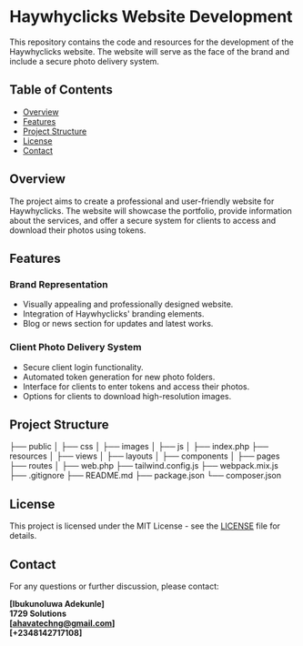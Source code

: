 # Haywhyclicks Website Development

This repository contains the code and resources for the development of the Haywhyclicks website. The website will serve as the face of the brand and include a secure photo delivery system.

## Table of Contents
- [Overview](#overview)
- [Features](#features)
- [Project Structure](#project-structure)
- [License](#license)
- [Contact](#contact)

## Overview
The project aims to create a professional and user-friendly website for Haywhyclicks. The website will showcase the portfolio, provide information about the services, and offer a secure system for clients to access and download their photos using tokens.

## Features

### Brand Representation
- Visually appealing and professionally designed website.
- Integration of Haywhyclicks' branding elements.
- Blog or news section for updates and latest works.

### Client Photo Delivery System
- Secure client login functionality.
- Automated token generation for new photo folders.
- Interface for clients to enter tokens and access their photos.
- Options for clients to download high-resolution images.

## Project Structure
├── public
│ ├── css
│ ├── images
│ ├── js
│ ├── index.php
├── resources
│ ├── views
│ ├── layouts
│ ├── components
│ ├── pages
├── routes
│ ├── web.php
├── tailwind.config.js
├── webpack.mix.js
├── .gitignore
├── README.md
├── package.json
└── composer.json

## License
This project is licensed under the MIT License - see the [LICENSE](LICENSE) file for details.

## Contact

For any questions or further discussion, please contact:

**[Ibukunoluwa Adekunle]**  
**1729 Solutions**  
**[ahavatechng@gmail.com]**  
**[+2348142717108]**
